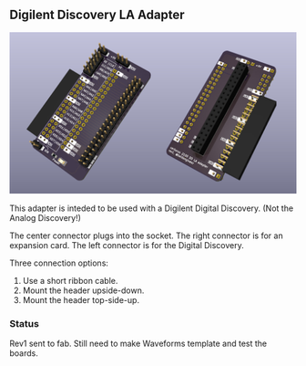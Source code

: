 ## Digilent Discovery LA Adapter
![words](Digilent%20Discovery%20LA%20Adapter/DD_LA_Adapter_top_and_bot_rev1.jpg)

This adapter is inteded to be used with a Digilent Digital Discovery. (Not the Analog Discovery!)

The center connector plugs into the socket. The right connector is for an expansion card. The left connector is for the Digital Discovery. 

Three connection options:
1. Use a short ribbon cable.
2. Mount the header upside-down.
3. Mount the header top-side-up.

### Status
Rev1 sent to fab. Still need to make Waveforms template and test the boards.